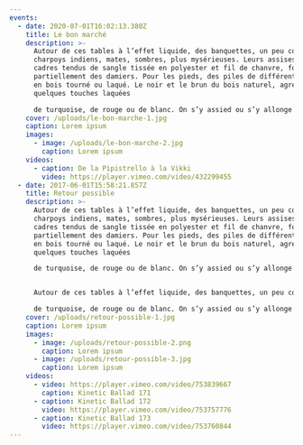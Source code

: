 ```yaml
---
events:
  - date: 2020-07-01T16:02:13.380Z
    title: Le bon marché
    description: >-
      Autour de ces tables à l’effet liquide, des banquettes, un peu comme des
      charpoys indiens, mates, sombres, plus mysérieuses. Leurs assises, des
      cadres tendus de sangle tissée en polyester et fil de chanvre, forment
      partiellement des damiers. Pour les pieds, des piles de différents modules
      en bois tourné ou laqué. Le noir et le brun du bois naturel, agrémentés de
      quelques touches laquées

      de turquoise, de rouge ou de blanc. On s’y assied ou s’y allonge à 30 cm du sol.
    cover: /uploads/le-bon-marche-1.jpg
    caption: Lorem ipsum
    images:
      - image: /uploads/le-bon-marche-2.jpg
        caption: Lorem ipsum
    videos:
      - caption: De la Pipistrello à la Vikki
        video: https://player.vimeo.com/video/432299455
  - date: 2017-06-01T15:58:21.857Z
    title: Retour possible
    description: >-
      Autour de ces tables à l’effet liquide, des banquettes, un peu comme des
      charpoys indiens, mates, sombres, plus mysérieuses. Leurs assises, des
      cadres tendus de sangle tissée en polyester et fil de chanvre, forment
      partiellement des damiers. Pour les pieds, des piles de différents modules
      en bois tourné ou laqué. Le noir et le brun du bois naturel, agrémentés de
      quelques touches laquées

      de turquoise, de rouge ou de blanc. On s’y assied ou s’y allonge à 30 cm du sol.


      Autour de ces tables à l’effet liquide, des banquettes, un peu comme des charpoys indiens, mates, sombres, plus mysérieuses. Leurs assises, des cadres tendus de sangle tissée en polyester et fil de chanvre, forment partiellement des damiers. Pour les pieds, des piles de différents modules en bois tourné ou laqué. Le noir et le brun du bois naturel, agrémentés de quelques touches laquées

      de turquoise, de rouge ou de blanc. On s’y assied ou s’y allonge à 30 cm du sol.
    cover: /uploads/retour-possible-1.jpg
    caption: Lorem ipsum
    images:
      - image: /uploads/retour-possible-2.png
        caption: Lorem ipsum
      - image: /uploads/retour-possible-3.jpg
        caption: Lorem ipsum
    videos:
      - video: https://player.vimeo.com/video/753839667
        caption: Kinetic Ballad 171
      - caption: Kinetic Ballad 172
        video: https://player.vimeo.com/video/753757776
      - caption: Kinetic Ballad 173
        video: https://player.vimeo.com/video/753760844
---
```

